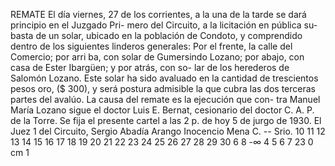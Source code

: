 REMATE
El día viernes, 27 de los corrientes, a la una
de la tarde se dará principio en el Juzgado Pri-
mero del Circuito, a la licitación en pública su-
basta de un solar, ubicado en la población de
Condoto, y comprendido dentro de los siguientes
linderos generales:
Por el frente, la calle del Comercio; por arri
ba, con solar de Gumersindo Lozano; por abajo,
con casa de Ester Ibargüen; y por atrás, con so-
lar de los herederos de Salomón Lozano.
Este solar ha sido avaluado en la cantidad
de trescientos pesos oro, ($ 300), y será postura
admisible la que cubra las dos terceras partes
del avalúo.
La causa del remate es la ejecución que con-
tra Manuel María Lozano sigue el doctor Luis
E. Bernat, cesionario del doctor C. A. P. de la
Torre.
Se fija el presente cartel a las 2 p. de
hoy 5 de jurgo de 1930.
El Juez 1
del Circuito,
Sergio
Abadía Arango
Inocencio Mena C. -- Srio.
10 11 12 13 14 15 16 17 18 19 20 21 22 23 24 25 26 27 28 29 30
6
8
-∞
4 5 6 7
23
0 cm 1
